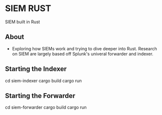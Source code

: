 # SIEM RUST
SIEM built in Rust

## About
- Exploring how SIEMs work and trying to dive deeper into Rust. Research on SIEM are largely based off Splunk's univeral forwarder and indexer.


## Starting the Indexer
cd siem-indexer
cargo build
cargo  run

## Starting the Forwarder
cd siem-forwarder
cargo build
cargo run